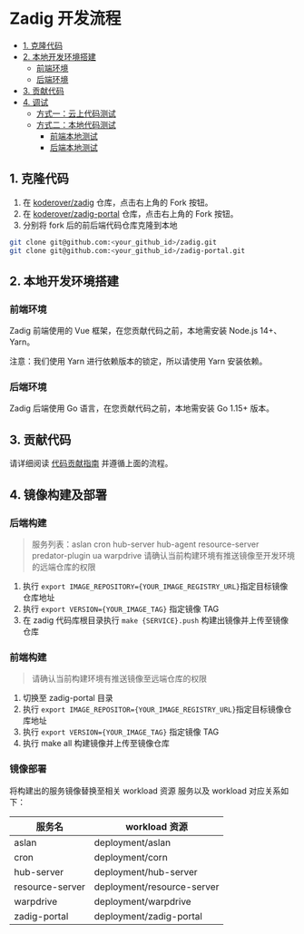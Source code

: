 
# Zadig 开发流程

- [1. 克隆代码](#1-克隆代码)
- [2. 本地开发环境搭建](#2-本地开发环境搭建)
  - [前端环境](#前端环境)
  - [后端环境](#后端环境)
- [3. 贡献代码](#3-贡献代码)
- [4. 调试](#4-调试)
  - [方式一：云上代码测试](#方式一云上代码测试)
  - [方式二：本地代码测试](#方式二本地代码测试)
    - [前端本地测试](#前端本地测试)
    - [后端本地测试](#后端本地测试)

## 1. 克隆代码

1. 在 [koderover/zadig](https://github.com/koderover/zadig) 仓库，点击右上角的 Fork 按钮。
2. 在 [koderover/zadig-portal](https://github.com/koderover/zadig-portal) 仓库，点击右上角的 Fork 按钮。
2. 分别将 fork 后的前后端代码仓库克隆到本地

```bash
git clone git@github.com:<your_github_id>/zadig.git
git clone git@github.com:<your_github_id>/zadig-portal.git
```

## 2. 本地开发环境搭建

### 前端环境

Zadig 前端使用的 Vue 框架，在您贡献代码之前，本地需安装 Node.js 14+、Yarn。

注意：我们使用 Yarn 进行依赖版本的锁定，所以请使用 Yarn 安装依赖。

### 后端环境

Zadig 后端使用 Go 语言，在您贡献代码之前，本地需安装 Go 1.15+ 版本。

## 3. 贡献代码

请详细阅读 [代码贡献指南](../../CONTRIBUTING-zh-CN.md) 并遵循上面的流程。

## 4. 镜像构建及部署

### 后端构建
> 服务列表：aslan cron hub-server hub-agent resource-server predator-plugin ua warpdrive
> 请确认当前构建环境有推送镜像至开发环境的远端仓库的权限

1. 执行 `export IMAGE_REPOSITORY={YOUR_IMAGE_REGISTRY_URL}`指定目标镜像仓库地址
2. 执行 `export VERSION={YOUR_IMAGE_TAG}` 指定镜像 TAG
3. 在 zadig 代码库根目录执行 `make {SERVICE}.push` 构建出镜像并上传至镜像仓库

### 前端构建
> 请确认当前构建环境有推送镜像至远端仓库的权限
1. 切换至 zadig-portal 目录
2. 执行 `export IMAGE_REPOSITOR={YOUR_IMAGE_REGISTRY_URL}`指定目标镜像仓库地址
3. 执行 `export VERSION={YOUR_IMAGE_TAG}` 指定镜像 TAG
4. 执行 make all 构建镜像并上传至镜像仓库

### 镜像部署

将构建出的服务镜像替换至相关 workload 资源
服务以及 workload 对应关系如下：

| 服务名          | workload 资源              |
|-----------------|----------------------------|
| aslan           | deployment/aslan           |
| cron            | deployment/corn            |
| hub-server      | deployment/hub-server      |
| resource-server | deployment/resource-server |
| warpdrive       | deployment/warpdrive       |
| zadig-portal    | deployment/zadig-portal    |




